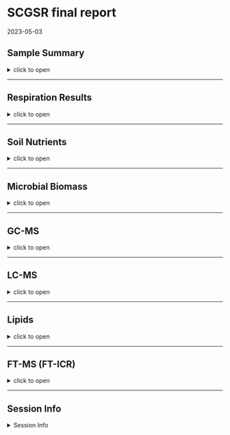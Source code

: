 SCGSR final report
================
2023-05-03

## Sample Summary

<details>
<summary>
click to open
</summary>

Soils from northwest Alaska were homogenized and pre-incubated at -2 and
-6 degrees Celsius for three months after which they were incubated at
2,4,6,8,10 degrees Celsius for one week. After the week long incubation
soils were extracted using 0.5M K2SO4, and chloroform extracted to
measure microbial biomass and nutrient concentrations. Sub-samples were
also sent to PNNL for MPLEx (Methanol chloroform extraction) to provide
more comprehensive analysis of the molecular composition of organic
matter using FT-ICR, NMR, GC-MS and LC-MS techniques. Lipidomics were
also performed to ascertain if there were any significant shifts in
microbial biomass.

</details>

------------------------------------------------------------------------

## Respiration Results

<details>
<summary>
click to open
</summary>

Respiration measurements were taken daily during the incubation using a
Li-850 bench top respiration unit. Below are the respiration rates for
each sample, as well as the calculates total C respired. Respiration
varied significantly by incubation day, incubation temperature (LME, p
\< 0.001), and pre-incubation temperature (LME, p = 0. 0137). Asterisks
signify significant variation in ANOVA analysis (p\<0.05).

![](SCGSR_Final_data_report2_files/figure-gfm/unnamed-chunk-1-1.png)<!-- -->

</details>

------------------------------------------------------------------------

## Soil Nutrients

<details>
<summary>
click to open
</summary>

Soil K2SO4 extracts were utilized to measure ammonium, Nitrate, Total
free primary amines, phosphate, Total reducing sugars. Below are the
concentration data. An asterisks indicates a significant (p\<= 0.05,
ANOVA) difference in pre-incubation temperature. Overall ANOVA showed
that TRS changed significantly due to pre-incubation, incubation
temperature, and the interaction (ANOVA, p \< 0.001). Pre-incubated
moderate freeze soil TRS concentrations remained similar to
non-incubated soils which had significantly higher concentrations than
pre-incubated mild freeze soils (ANOVA, f = 18.18, p \< 0.013). Though
there was a trend for pre-incubated and incubated soils to have
increased concentrations of all N forms (Ammonium, Nitrate, and TFPA)
when compared to non-incubated soils, the pre-incubation temperatures
showed no significant differences after the incubation (ANOVA, p\>
0.0696405). Pre-incubation and incubation temperatures had little to no
effect on phosphate concentrations in incubated soils (ANOVA, p \> 0.49)

![](SCGSR_Final_data_report2_files/figure-gfm/unnamed-chunk-2-1.png)<!-- -->
![](SCGSR_Final_data_report2_files/figure-gfm/unnamed-chunk-3-1.png)<!-- -->

</details>

------------------------------------------------------------------------

## Microbial Biomass

<details>
<summary>
click to open
</summary>

Microbial biomass C and N was measures to identify changes in biomass
through the incubation. An asterisks indicates a significant (p\<= 0.05)
difference in pre-incubation temperature.Overall, MBC following the
incubation was significantly greater in soils that experienced the
moderate freeze compared to mild freeze (ANOVA, f = 5.19, p = 0.0138),
whereas incubation temperature and interaction did not affect MBC
significantly (ANOVA, p \> 0.071). For soils that experienced moderate
freeze, post-incubation MBC remained more or less unchanged compared to
T0 (Dunnett, p \> 0.25). On the other hand, soils that experienced mild
freeze had numerically lower MBC compared to T0; however, these values
were highly variable and therefore not significant overall (Dunnett, p
\> 0.25).

![](SCGSR_Final_data_report2_files/figure-gfm/unnamed-chunk-4-1.png)<!-- -->

</details>

------------------------------------------------------------------------

## GC-MS

<details>
<summary>
click to open
</summary>

Below is the relative quantification of compounds identified by gas
chromatography within the MPLEx extracts.Little to no variation was
identified that corresponds to the more broad metrics above in the soil
nutrient section.The statistics suggested that incubation temperature
induced significant variation for all compounds and saccharides only
(p\<0.022, PERMANOVA), though separation was not identifiable on the
PCAs. The majority of compounds measured were unidentified.

#### PCA

<img src="SCGSR_Final_data_report2_files/figure-gfm/unnamed-chunk-5-1.png" width="50%" /><img src="SCGSR_Final_data_report2_files/figure-gfm/unnamed-chunk-5-2.png" width="50%" />

</details>

------------------------------------------------------------------------

## LC-MS

<details>
<summary>
click to open
</summary>

Below is the relative quantification of compounds identified by liquid
chromatography within the MPLEx extracts.Little to no variation was
identified that corresponds to the more broad metrics above in the soil
nutrient section.The statistics suggested that incubation temperature
induced significant variation for all compounds and saccharides only
(p\<0.005, PERMANOVA), though separation was not identifiable on the
PCAs. The majority of compounds measured were unidentified.

#### PCA

<img src="SCGSR_Final_data_report2_files/figure-gfm/unnamed-chunk-6-1.png" width="50%" /><img src="SCGSR_Final_data_report2_files/figure-gfm/unnamed-chunk-6-2.png" width="50%" /><img src="SCGSR_Final_data_report2_files/figure-gfm/unnamed-chunk-6-3.png" width="50%" />

</details>

------------------------------------------------------------------------

## Lipids

<details>
<summary>
click to open
</summary>

Lipid analysis was done via liquid chrometography on MEPLEx extracts.
Some variation was identified between pre-incubation temperatures,
though little was biologically significant. Conclusion that small
changes in biomass were present but not significant. Incubation
temperature induced significant variation for lipids in the negative
mode only (p=0.009, PERMANOVA), though separation was not identifiable
on the PCAs. A big missing piece to this analysis would be community
composition.

<img src="SCGSR_Final_data_report2_files/figure-gfm/unnamed-chunk-7-1.png" width="100%" />

<img src="SCGSR_Final_data_report2_files/figure-gfm/unnamed-chunk-8-1.png" width="50%" /><img src="SCGSR_Final_data_report2_files/figure-gfm/unnamed-chunk-8-2.png" width="50%" />

</details>

------------------------------------------------------------------------

## FT-MS (FT-ICR)

<details>
<summary>
click to open
</summary>

FTICR was performed on MEPLEx extracts to gain a qualitative
understanding of the changes in organic matter composition after the
incubation. We identified differences in the total number of unique
compounds between mild and moderate freeze soils, before and after the
incubation. Unique compounds between mild and moderate freeze soils are
visualized on van krevelen diagrams corresponding to H/C (hydrogen to
carbon) vs. O/C (oxygen to carbon) content. This could be indicative of
microbial processing of organic matter and production of new organic
compounds. The PCA with both layers showed no separation based on pre
incubation and incubation temperature. When looking at non-polar layer
PCA we see a separation between the mild and moderate freeze driven by
the aromatics, and condensed aromatics in the mild freeze samples. The
pre incubation explains ~17% of the variation while the incubation
explains ~18% of the variation (PERMANOVA, F \> 5.54, p = 0.001).

#### FTICR Van krevelen diagrams:

![](SCGSR_Final_data_report2_files/figure-gfm/unnamed-chunk-9-1.png)<!-- -->

![](SCGSR_Final_data_report2_files/figure-gfm/unnamed-chunk-10-1.png)<!-- -->

#### Unique peaks at each incubation temperature

<img src="SCGSR_Final_data_report2_files/figure-gfm/unnamed-chunk-11-1.png" width="100%" />

    ## NULL

| Class              | -2_Pre | -6_Pre | -2_2 | -6_2 | -2_4 | -6_4 | -2_6 | -6_6 | -2_8 | -6_8 | -2_10 | -6_10 |
|:-------------------|-------:|-------:|-----:|-----:|-----:|-----:|-----:|-----:|-----:|-----:|------:|------:|
| aliphatic          |    313 |    114 |  465 |   49 |  402 |   56 |  408 |   46 |  520 |   14 |   566 |    60 |
| aromatic           |     34 |     13 |   18 |   16 |   21 |   14 |   13 |   18 |   48 |    3 |    21 |    35 |
| condensed aromatic |     15 |      2 |   27 |    3 |   NA |   18 |    9 |    3 |   25 |   NA |     7 |     9 |
| unsaturated/lignin |     85 |     79 |   86 |   54 |   69 |   42 |   57 |   27 |  166 |    9 |    69 |    75 |

Unique between preincubation temperatures at each incubation temperature

#### Relative Abundance of each molecular class

![](SCGSR_Final_data_report2_files/figure-gfm/unnamed-chunk-12-1.png)<!-- -->

#### PCA results:

<img src="SCGSR_Final_data_report2_files/figure-gfm/unnamed-chunk-13-1.png" width="50%" /><img src="SCGSR_Final_data_report2_files/figure-gfm/unnamed-chunk-13-2.png" width="50%" /><img src="SCGSR_Final_data_report2_files/figure-gfm/unnamed-chunk-13-3.png" width="50%" />

</details>

------------------------------------------------------------------------

## Session Info

<details>
<summary>
Session Info
</summary>

Date run: 2024-01-30

    ## R version 4.3.2 (2023-10-31 ucrt)
    ## Platform: x86_64-w64-mingw32/x64 (64-bit)
    ## Running under: Windows 11 x64 (build 22621)
    ## 
    ## Matrix products: default
    ## 
    ## 
    ## locale:
    ## [1] LC_COLLATE=English_United States.utf8 
    ## [2] LC_CTYPE=English_United States.utf8   
    ## [3] LC_MONETARY=English_United States.utf8
    ## [4] LC_NUMERIC=C                          
    ## [5] LC_TIME=English_United States.utf8    
    ## 
    ## time zone: America/Los_Angeles
    ## tzcode source: internal
    ## 
    ## attached base packages:
    ## [1] grid      stats     graphics  grDevices utils     datasets  methods  
    ## [8] base     
    ## 
    ## other attached packages:
    ##  [1] ropls_1.34.0        trelliscopejs_0.2.6 pmartR_2.4.1       
    ##  [4] agricolae_1.3-7     knitr_1.45          nlme_3.1-163       
    ##  [7] cowplot_1.1.1       ggpubr_0.6.0        janitor_2.2.0      
    ## [10] pracma_2.4.4        reshape2_1.4.4      ggbiplot_0.55      
    ## [13] scales_1.3.0        plyr_1.8.9          vegan_2.6-4        
    ## [16] lattice_0.21-9      permute_0.9-7       lubridate_1.9.3    
    ## [19] forcats_1.0.0       stringr_1.5.1       dplyr_1.1.4        
    ## [22] purrr_1.0.2         readr_2.1.4         tidyr_1.3.0        
    ## [25] tibble_3.2.1        ggplot2_3.4.4       tidyverse_2.0.0    
    ## [28] tarchetypes_0.7.9   targets_1.3.2      
    ## 
    ## loaded via a namespace (and not attached):
    ##   [1] rstudioapi_0.15.0           jsonlite_1.8.8             
    ##   [3] MultiAssayExperiment_1.28.0 magrittr_2.0.3             
    ##   [5] farver_2.1.1                rmarkdown_2.25             
    ##   [7] fs_1.6.3                    zlibbioc_1.48.0            
    ##   [9] vctrs_0.6.4                 RCurl_1.98-1.14            
    ##  [11] MultiDataSet_1.30.0         base64enc_0.1-3            
    ##  [13] rstatix_0.7.2               webshot_0.5.5              
    ##  [15] polynom_1.4-1               htmltools_0.5.7            
    ##  [17] S4Arrays_1.2.0              progress_1.2.2             
    ##  [19] broom_1.0.5                 cellranger_1.1.0           
    ##  [21] SparseArray_1.2.3           htmlwidgets_1.6.3          
    ##  [23] plotly_4.10.3               rootSolve_1.8.2.4          
    ##  [25] qqman_0.1.9                 igraph_1.5.1               
    ##  [27] mime_0.12                   lifecycle_1.0.4            
    ##  [29] iterators_1.0.14            pkgconfig_2.0.3            
    ##  [31] Matrix_1.6-1.1              R6_2.5.1                   
    ##  [33] fastmap_1.1.1               shiny_1.8.0                
    ##  [35] GenomeInfoDbData_1.2.11     MatrixGenerics_1.14.0      
    ##  [37] snakecase_0.11.1            digest_0.6.33              
    ##  [39] Exact_3.2                   colorspace_2.1-0           
    ##  [41] S4Vectors_0.40.2            ps_1.7.5                   
    ##  [43] GenomicRanges_1.54.1        base64url_1.4              
    ##  [45] labeling_0.4.3              fansi_1.0.5                
    ##  [47] timechange_0.2.0            httr_1.4.7                 
    ##  [49] abind_1.4-5                 mgcv_1.9-0                 
    ##  [51] compiler_4.3.2              proxy_0.4-27               
    ##  [53] withr_2.5.2                 backports_1.4.1            
    ##  [55] carData_3.0-5               highr_0.10                 
    ##  [57] ggsignif_0.6.4              MASS_7.3-60                
    ##  [59] DelayedArray_0.28.0         gld_2.6.6                  
    ##  [61] tools_4.3.2                 httpuv_1.6.12              
    ##  [63] glue_1.6.2                  callr_3.7.3                
    ##  [65] promises_1.2.1              checkmate_2.3.0            
    ##  [67] cluster_2.1.4               generics_0.1.3             
    ##  [69] gtable_0.3.4                tzdb_0.4.0                 
    ##  [71] class_7.3-22                data.table_1.14.8          
    ##  [73] lmom_3.0                    hms_1.1.3                  
    ##  [75] car_3.1-2                   utf8_1.2.4                 
    ##  [77] XVector_0.42.0              BiocGenerics_0.48.1        
    ##  [79] foreach_1.5.2               pillar_1.9.0               
    ##  [81] ggExtra_0.10.1              limma_3.58.1               
    ##  [83] later_1.3.1                 splines_4.3.2              
    ##  [85] AlgDesign_1.2.1             tidyselect_1.2.0           
    ##  [87] miniUI_0.1.1.1              IRanges_2.36.0             
    ##  [89] SummarizedExperiment_1.32.0 stats4_4.3.2               
    ##  [91] xfun_0.41                   expm_0.999-8               
    ##  [93] Biobase_2.62.0              statmod_1.5.0              
    ##  [95] matrixStats_1.2.0           stringi_1.8.2              
    ##  [97] lazyeval_0.2.2              yaml_2.3.7                 
    ##  [99] boot_1.3-28.1               evaluate_0.23              
    ## [101] codetools_0.2-19            DistributionUtils_0.6-1    
    ## [103] cli_3.6.1                   xtable_1.8-4               
    ## [105] DescTools_0.99.52           munsell_0.5.0              
    ## [107] processx_3.8.2              readxl_1.4.3               
    ## [109] Rcpp_1.0.11                 GenomeInfoDb_1.38.5        
    ## [111] parallel_4.3.2              ellipsis_0.3.2             
    ## [113] autocogs_0.1.4              prettyunits_1.2.0          
    ## [115] mclust_6.0.1                calibrate_1.7.7            
    ## [117] bitops_1.0-7                viridisLite_0.4.2          
    ## [119] mvtnorm_1.2-4               e1071_1.7-14               
    ## [121] crayon_1.5.2                rlang_1.1.2

</details>
